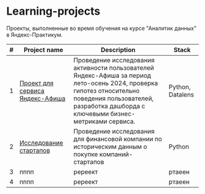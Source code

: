 # Learning-projects
Проекты, выполненные во время обучения на курсе "Аналитик данных" в Яндекс-Практикум.

| # | Project name | Description | Stack |
| - | ---- | ----------- | ----- |
| 1 | [Проект для сервиса Яндекс-Афиша](https://github.com/victoria-glotova/Learning-projects/tree/main/%D0%9F%D1%80%D0%BE%D0%B5%D0%BA%D1%82%20%D0%B4%D0%BB%D1%8F%20%D1%81%D0%B5%D1%80%D0%B2%D0%B8%D1%81%D0%B0%20%D0%AF%D0%BD%D0%B4%D0%B5%D0%BA%D1%81-%D0%90%D1%84%D0%B8%D1%88%D0%B0) | Проведение исследования активности пользователей Яндекс-Афиша за период лето-осень 2024, проверка гипотез относительно поведения пользователей, разработка дашборда с ключевыми бизнес-метриками сервиса. | Python, Datalens |
| 2 | [Исследование стартапов](https://github.com/victoria-glotova/Learning-projects/tree/main/%D0%98%D1%81%D1%81%D0%BB%D0%B5%D0%B4%D0%BE%D0%B2%D0%B0%D0%BD%D0%B8%D0%B5%20%D1%81%D1%82%D0%B0%D1%80%D1%82%D0%B0%D0%BF%D0%BE%D0%B2) | Проведение исследования для финансовой компании по историческим данным о покупке компаний-стартапов| Python |
| 3 | пппп | ререект | ртаеен |
| 4 | пппп | ререект | ртаеен |
